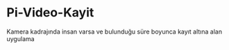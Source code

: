 # Pi-Video-Kayit
 Kamera kadrajında insan varsa ve bulunduğu süre boyunca kayıt altına alan uygulama
